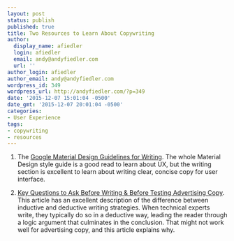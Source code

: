 ```yaml
---
layout: post
status: publish
published: true
title: Two Resources to Learn About Copywriting
author:
  display_name: afiedler
  login: afiedler
  email: andy@andyfiedler.com
  url: ''
author_login: afiedler
author_email: andy@andyfiedler.com
wordpress_id: 349
wordpress_url: http://andyfiedler.com/?p=349
date: '2015-12-07 15:01:04 -0500'
date_gmt: '2015-12-07 20:01:04 -0500'
categories:
- User Experience
tags:
- copywriting
- resources
---
```

1. The [Google Material Design Guidelines for Writing](https://www.google.com/design/spec/style/writing.html). The whole Material Design style guide is a good read to learn about UX, but the writing section is excellent to learn about writing clear, concise copy for user interface.

2. [Key Questions to Ask Before Writing & Before Testing Advertising Copy](http://www.canadaone.com/ezine/feb02/advertising_copy.html). This article has an excellent description of the difference between inductive and deductive writing strategies. When technical experts write, they typically do so in a deductive way, leading the reader through a logic argument that culminates in the conclusion. That might not work well for advertising copy, and this article explains why.
